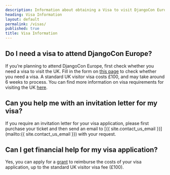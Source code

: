 ```yaml
---
description: Information about obtaining a Visa to visit DjangoCon Europe
heading: Visa Information
layout: default
permalink: /visas/
published: true
title: Visa Information
---
```


## Do I need a visa to attend DjangoCon Europe?

If you’re planning to attend DjangoCon Europe, first check whether you need a visa to 
visit the UK. Fill in the form on [this page](https://www.gov.uk/check-uk-visa/y) to check 
whether you need a visa.  A standard UK visitor visa costs £100, and may take around 6 weeks to process.  You can find more information on visa requirements for visiting the UK 
[here](https://www.gov.uk/entering-staying-uk/visit-and-transit-visas).


## Can you help me with an invitation letter for my visa?

If you require an invitation letter for your visa application, please first purchase your ticket and then send an email to [{{ site.contact_us_email }}](mailto:{{ site.contact_us_email }}) with your request. 

## Can I get financial help for my visa application?
Yes, you can apply for a <a href="/opportunity-grants/">grant</a> to reimburse the costs of your visa application, up to the 
standard UK visitor visa fee (£100).
